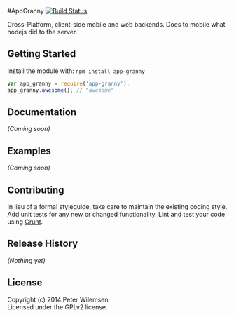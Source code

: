 #AppGranny [![Build Status](https://travis-ci.org/CodeBuffet/AppGranny.svg?branch=master)](https://travis-ci.org/CodeBuffet/AppGranny)

Cross-Platform, client-side mobile and web backends. Does to mobile what nodejs did to the server.

## Getting Started
Install the module with: `npm install app-granny`

```javascript
var app_granny = require('app-granny');
app_granny.awesome(); // "awesome"
```

## Documentation
_(Coming soon)_

## Examples
_(Coming soon)_

## Contributing
In lieu of a formal styleguide, take care to maintain the existing coding style. Add unit tests for any new or changed functionality. Lint and test your code using [Grunt](http://gruntjs.com/).

## Release History
_(Nothing yet)_

## License
Copyright (c) 2014 Peter Wilemsen  
Licensed under the GPLv2 license.

